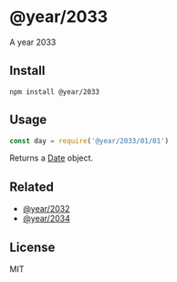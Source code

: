 # @year/2033

A year 2033

## Install

~~~
npm install @year/2033
~~~

## Usage

~~~js
const day = require('@year/2033/01/01')
~~~

Returns a [Date](https://developer.mozilla.org/en-US/docs/Web/JavaScript/Reference/Global_Objects/Date) object.

## Related

* [@year/2032](https://github.com/antonmedv/year/tree/master/packages/2032)
* [@year/2034](https://github.com/antonmedv/year/tree/master/packages/2034)

## License

MIT
